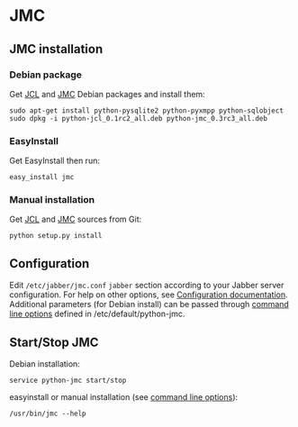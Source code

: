 # JMC

## JMC installation

### Debian package

Get [JCL](http://github.com/dax/jcl/download) and [JMC](http://github.com/dax/jmc/download) Debian packages and install them:

    sudo apt-get install python-pysqlite2 python-pyxmpp python-sqlobject
    sudo dpkg -i python-jcl_0.1rc2_all.deb python-jmc_0.3rc3_all.deb

### EasyInstall

Get EasyInstall then run:

    easy_install jmc

### Manual installation

Get [JCL](http://github.com/dax/jcl) and [JMC](http://github.com/dax/jmc) sources from Git:

	python setup.py install

## Configuration

Edit `/etc/jabber/jmc.conf` `jabber` section according to your Jabber
server configuration. For help on other options, see [Configuration documentation](http://github.com/dax/jmc/wiki/Configuration-file-documentation).
Additional parameters (for Debian install) can be passed through
[command line options](http://github.com/dax/jmc/wiki/Command-line-options) defined in /etc/default/python-jmc.

## Start/Stop JMC

Debian installation:

    service python-jmc start/stop

easyinstall or manual installation (see
[command line options](http://github.com/dax/jmc/wiki/Command-line-options)):

    /usr/bin/jmc --help
